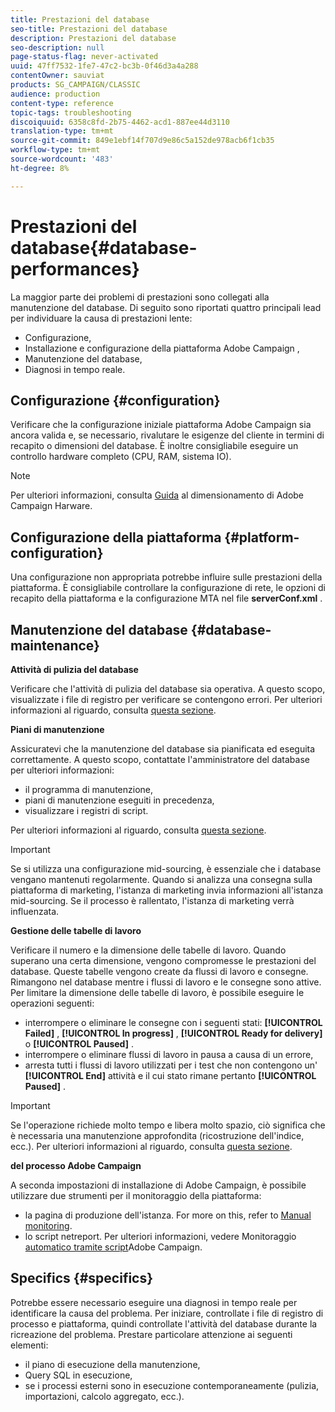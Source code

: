 ```yaml
---
title: Prestazioni del database
seo-title: Prestazioni del database
description: Prestazioni del database
seo-description: null
page-status-flag: never-activated
uuid: 47ff7532-1fe7-47c2-bc3b-0f46d3a4a288
contentOwner: sauviat
products: SG_CAMPAIGN/CLASSIC
audience: production
content-type: reference
topic-tags: troubleshooting
discoiquuid: 6358c8fd-2b75-4462-acd1-887ee44d3110
translation-type: tm+mt
source-git-commit: 849e1ebf14f707d9e86c5a152de978acb6f1cb35
workflow-type: tm+mt
source-wordcount: '483'
ht-degree: 8%

---
```



# Prestazioni del database{#database-performances}

La maggior parte dei problemi di prestazioni sono collegati alla manutenzione del database. Di seguito sono riportati quattro principali lead per individuare la causa di prestazioni lente:

* Configurazione,
* Installazione e configurazione della piattaforma Adobe Campaign ,
* Manutenzione del database,
* Diagnosi in tempo reale.

## Configurazione {#configuration}

Verificare che la configurazione iniziale  piattaforma Adobe Campaign sia ancora valida e, se necessario, rivalutare le esigenze del cliente in termini di recapito o dimensioni del database. È inoltre consigliabile eseguire un controllo hardware completo (CPU, RAM, sistema IO).

>[!NOTE]
>
>Per ulteriori informazioni, consulta [Guida](https://helpx.adobe.com/it/campaign/kb/hardware-sizing-guide.html) al dimensionamento di Adobe Campaign Harware.

## Configurazione della piattaforma {#platform-configuration}

Una configurazione non appropriata potrebbe influire sulle prestazioni della piattaforma. È consigliabile controllare la configurazione di rete, le opzioni di recapito della piattaforma e la configurazione MTA nel file **serverConf.xml** .

## Manutenzione del database {#database-maintenance}

**Attività di pulizia del database**

Verificare che l&#39;attività di pulizia del database sia operativa. A questo scopo, visualizzate i file di registro per verificare se contengono errori. Per ulteriori informazioni al riguardo, consulta [questa sezione](../../production/using/database-cleanup-workflow.md).

**Piani di manutenzione**

Assicuratevi che la manutenzione del database sia pianificata ed eseguita correttamente. A questo scopo, contattate l&#39;amministratore del database per ulteriori informazioni:

* il programma di manutenzione,
* piani di manutenzione eseguiti in precedenza,
* visualizzare i registri di script.

Per ulteriori informazioni al riguardo, consulta [questa sezione](../../production/using/recommendations.md).

>[!IMPORTANT]
>
>Se si utilizza una configurazione mid-sourcing, è essenziale che i database vengano mantenuti regolarmente. Quando si analizza una consegna sulla piattaforma di marketing, l&#39;istanza di marketing invia informazioni all&#39;istanza mid-sourcing. Se il processo è rallentato, l&#39;istanza di marketing verrà influenzata.

**Gestione delle tabelle di lavoro**

Verificare il numero e la dimensione delle tabelle di lavoro. Quando superano una certa dimensione, vengono compromesse le prestazioni del database. Queste tabelle vengono create da flussi di lavoro e consegne. Rimangono nel database mentre i flussi di lavoro e le consegne sono attive. Per limitare la dimensione delle tabelle di lavoro, è possibile eseguire le operazioni seguenti:

* interrompere o eliminare le consegne con i seguenti stati: **[!UICONTROL Failed]** , **[!UICONTROL In progress]** , **[!UICONTROL Ready for delivery]** o **[!UICONTROL Paused]** .
* interrompere o eliminare flussi di lavoro in pausa a causa di un errore,
* arresta tutti i flussi di lavoro utilizzati per i test che non contengono un&#39; **[!UICONTROL End]** attività e il cui stato rimane pertanto **[!UICONTROL Paused]** .

>[!IMPORTANT]
>
>Se l&#39;operazione richiede molto tempo e libera molto spazio, ciò significa che è necessaria una manutenzione approfondita (ricostruzione dell&#39;indice, ecc.). Per ulteriori informazioni al riguardo, consulta [questa sezione](../../production/using/recommendations.md).

**del processo Adobe Campaign**

A seconda  impostazioni di installazione di Adobe Campaign, è possibile utilizzare due strumenti per il monitoraggio della piattaforma:

* la pagina di produzione dell&#39;istanza. For more on this, refer to [Manual monitoring](../../production/using/monitoring-processes.md#manual-monitoring).
* lo script netreport. Per ulteriori informazioni, vedere Monitoraggio [automatico tramite  script](../../production/using/monitoring-processes.md#automatic-monitoring-via-adobe-campaign-scripts)Adobe Campaign.

## Specifics {#specifics}

Potrebbe essere necessario eseguire una diagnosi in tempo reale per identificare la causa del problema. Per iniziare, controllate i file di registro di processo e piattaforma, quindi controllate l&#39;attività del database durante la ricreazione del problema. Prestare particolare attenzione ai seguenti elementi:

* il piano di esecuzione della manutenzione,
* Query SQL in esecuzione,
* se i processi esterni sono in esecuzione contemporaneamente (pulizia, importazioni, calcolo aggregato, ecc.).

